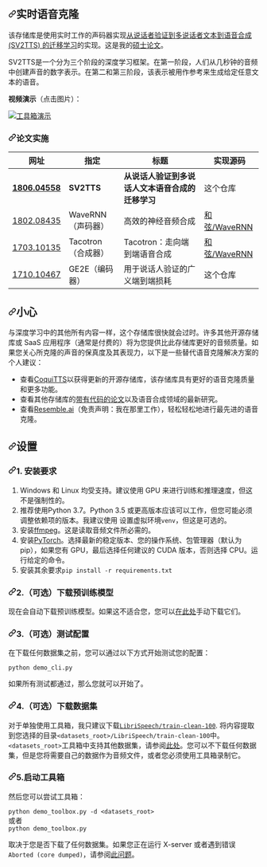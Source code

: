 <div class="Box-sc-g0xbh4-0 bJMeLZ js-snippet-clipboard-copy-unpositioned" data-hpc="true"><article class="markdown-body entry-content container-lg" itemprop="text"><h1 tabindex="-1" dir="auto"><a id="user-content-real-time-voice-cloning" class="anchor" aria-hidden="true" tabindex="-1" href="#real-time-voice-cloning"><svg class="octicon octicon-link" viewBox="0 0 16 16" version="1.1" width="16" height="16" aria-hidden="true"><path d="m7.775 3.275 1.25-1.25a3.5 3.5 0 1 1 4.95 4.95l-2.5 2.5a3.5 3.5 0 0 1-4.95 0 .751.751 0 0 1 .018-1.042.751.751 0 0 1 1.042-.018 1.998 1.998 0 0 0 2.83 0l2.5-2.5a2.002 2.002 0 0 0-2.83-2.83l-1.25 1.25a.751.751 0 0 1-1.042-.018.751.751 0 0 1-.018-1.042Zm-4.69 9.64a1.998 1.998 0 0 0 2.83 0l1.25-1.25a.751.751 0 0 1 1.042.018.751.751 0 0 1 .018 1.042l-1.25 1.25a3.5 3.5 0 1 1-4.95-4.95l2.5-2.5a3.5 3.5 0 0 1 4.95 0 .751.751 0 0 1-.018 1.042.751.751 0 0 1-1.042.018 1.998 1.998 0 0 0-2.83 0l-2.5 2.5a1.998 1.998 0 0 0 0 2.83Z"></path></svg></a><font style="vertical-align: inherit;"><font style="vertical-align: inherit;">实时语音克隆</font></font></h1>
<p dir="auto"><font style="vertical-align: inherit;"><font style="vertical-align: inherit;">该存储库是使用实时工作的声码器实现</font></font><a href="https://arxiv.org/pdf/1806.04558.pdf" rel="nofollow"><font style="vertical-align: inherit;"><font style="vertical-align: inherit;">从说话者验证到多说话者文本到语音合成 (SV2TTS) 的迁移学习</font></font></a><font style="vertical-align: inherit;"><font style="vertical-align: inherit;">的实现。</font><font style="vertical-align: inherit;">这是我的</font></font><a href="https://matheo.uliege.be/handle/2268.2/6801" rel="nofollow"><font style="vertical-align: inherit;"><font style="vertical-align: inherit;">硕士论文</font></font></a><font style="vertical-align: inherit;"><font style="vertical-align: inherit;">。</font></font></p>
<p dir="auto"><font style="vertical-align: inherit;"><font style="vertical-align: inherit;">SV2TTS是一个分为三个阶段的深度学习框架。</font><font style="vertical-align: inherit;">在第一阶段，人们从几秒钟的音频中创建声音的数字表示。</font><font style="vertical-align: inherit;">在第二和第三阶段，该表示被用作参考来生成给定任意文本的语音。</font></font></p>
<p dir="auto"><strong><font style="vertical-align: inherit;"><font style="vertical-align: inherit;">视频演示</font></font></strong><font style="vertical-align: inherit;"><font style="vertical-align: inherit;">（点击图片）：</font></font></p>
<p dir="auto"><a href="https://www.youtube.com/watch?v=-O_hYhToKoA" rel="nofollow"><img src="https://camo.githubusercontent.com/9d393c1eaab03fb459fc1efb8ad8be3492b19fb6ff8147bfdffbe67d367278f7/68747470733a2f2f692e696d6775722e636f6d2f386c46556c677a2e706e67" alt="工具箱演示" data-canonical-src="https://i.imgur.com/8lFUlgz.png" style="max-width: 100%;"></a></p>
<h3 tabindex="-1" dir="auto"><a id="user-content-papers-implemented" class="anchor" aria-hidden="true" tabindex="-1" href="#papers-implemented"><svg class="octicon octicon-link" viewBox="0 0 16 16" version="1.1" width="16" height="16" aria-hidden="true"><path d="m7.775 3.275 1.25-1.25a3.5 3.5 0 1 1 4.95 4.95l-2.5 2.5a3.5 3.5 0 0 1-4.95 0 .751.751 0 0 1 .018-1.042.751.751 0 0 1 1.042-.018 1.998 1.998 0 0 0 2.83 0l2.5-2.5a2.002 2.002 0 0 0-2.83-2.83l-1.25 1.25a.751.751 0 0 1-1.042-.018.751.751 0 0 1-.018-1.042Zm-4.69 9.64a1.998 1.998 0 0 0 2.83 0l1.25-1.25a.751.751 0 0 1 1.042.018.751.751 0 0 1 .018 1.042l-1.25 1.25a3.5 3.5 0 1 1-4.95-4.95l2.5-2.5a3.5 3.5 0 0 1 4.95 0 .751.751 0 0 1-.018 1.042.751.751 0 0 1-1.042.018 1.998 1.998 0 0 0-2.83 0l-2.5 2.5a1.998 1.998 0 0 0 0 2.83Z"></path></svg></a><font style="vertical-align: inherit;"><font style="vertical-align: inherit;">论文实施</font></font></h3>
<table>
<thead>
<tr>
<th><font style="vertical-align: inherit;"><font style="vertical-align: inherit;">网址</font></font></th>
<th><font style="vertical-align: inherit;"><font style="vertical-align: inherit;">指定</font></font></th>
<th><font style="vertical-align: inherit;"><font style="vertical-align: inherit;">标题</font></font></th>
<th><font style="vertical-align: inherit;"><font style="vertical-align: inherit;">实现源码</font></font></th>
</tr>
</thead>
<tbody>
<tr>
<td><a href="https://arxiv.org/pdf/1806.04558.pdf" rel="nofollow"><strong><font style="vertical-align: inherit;"><font style="vertical-align: inherit;">1806.04558</font></font></strong></a></td>
<td><strong><font style="vertical-align: inherit;"><font style="vertical-align: inherit;">SV2TTS</font></font></strong></td>
<td><strong><font style="vertical-align: inherit;"><font style="vertical-align: inherit;">从说话人验证到多说话人文本语音合成的迁移学习</font></font></strong></td>
<td><font style="vertical-align: inherit;"><font style="vertical-align: inherit;">这个仓库</font></font></td>
</tr>
<tr>
<td><a href="https://arxiv.org/pdf/1802.08435.pdf" rel="nofollow"><font style="vertical-align: inherit;"><font style="vertical-align: inherit;">1802.08435</font></font></a></td>
<td><font style="vertical-align: inherit;"><font style="vertical-align: inherit;">WaveRNN（声码器）</font></font></td>
<td><font style="vertical-align: inherit;"><font style="vertical-align: inherit;">高效的神经音频合成</font></font></td>
<td><a href="https://github.com/fatchord/WaveRNN"><font style="vertical-align: inherit;"><font style="vertical-align: inherit;">和弦/WaveRNN</font></font></a></td>
</tr>
<tr>
<td><a href="https://arxiv.org/pdf/1703.10135.pdf" rel="nofollow"><font style="vertical-align: inherit;"><font style="vertical-align: inherit;">1703.10135</font></font></a></td>
<td><font style="vertical-align: inherit;"><font style="vertical-align: inherit;">Tacotron（合成器）</font></font></td>
<td><font style="vertical-align: inherit;"><font style="vertical-align: inherit;">Tacotron：走向端到端语音合成</font></font></td>
<td><a href="https://github.com/fatchord/WaveRNN"><font style="vertical-align: inherit;"><font style="vertical-align: inherit;">和弦/WaveRNN</font></font></a></td>
</tr>
<tr>
<td><a href="https://arxiv.org/pdf/1710.10467.pdf" rel="nofollow"><font style="vertical-align: inherit;"><font style="vertical-align: inherit;">1710.10467</font></font></a></td>
<td><font style="vertical-align: inherit;"><font style="vertical-align: inherit;">GE2E（编码器）</font></font></td>
<td><font style="vertical-align: inherit;"><font style="vertical-align: inherit;">用于说话人验证的广义端到端损耗</font></font></td>
<td><font style="vertical-align: inherit;"><font style="vertical-align: inherit;">这个仓库</font></font></td>
</tr>
</tbody>
</table>
<h2 tabindex="-1" dir="auto"><a id="user-content-heads-up" class="anchor" aria-hidden="true" tabindex="-1" href="#heads-up"><svg class="octicon octicon-link" viewBox="0 0 16 16" version="1.1" width="16" height="16" aria-hidden="true"><path d="m7.775 3.275 1.25-1.25a3.5 3.5 0 1 1 4.95 4.95l-2.5 2.5a3.5 3.5 0 0 1-4.95 0 .751.751 0 0 1 .018-1.042.751.751 0 0 1 1.042-.018 1.998 1.998 0 0 0 2.83 0l2.5-2.5a2.002 2.002 0 0 0-2.83-2.83l-1.25 1.25a.751.751 0 0 1-1.042-.018.751.751 0 0 1-.018-1.042Zm-4.69 9.64a1.998 1.998 0 0 0 2.83 0l1.25-1.25a.751.751 0 0 1 1.042.018.751.751 0 0 1 .018 1.042l-1.25 1.25a3.5 3.5 0 1 1-4.95-4.95l2.5-2.5a3.5 3.5 0 0 1 4.95 0 .751.751 0 0 1-.018 1.042.751.751 0 0 1-1.042.018 1.998 1.998 0 0 0-2.83 0l-2.5 2.5a1.998 1.998 0 0 0 0 2.83Z"></path></svg></a><font style="vertical-align: inherit;"><font style="vertical-align: inherit;">小心</font></font></h2>
<p dir="auto"><font style="vertical-align: inherit;"><font style="vertical-align: inherit;">与深度学习中的其他所有内容一样，这个存储库很快就会过时。</font><font style="vertical-align: inherit;">许多其他开源存储库或 SaaS 应用程序（通常是付费的）将为您提供比此存储库更好的音频质量。</font><font style="vertical-align: inherit;">如果您关心所克隆的声音的保真度及其表现力，以下是一些替代语音克隆解决方案的个人建议：</font></font></p>
<ul dir="auto">
<li><font style="vertical-align: inherit;"><font style="vertical-align: inherit;">查看</font></font><a href="https://github.com/coqui-ai/tts"><font style="vertical-align: inherit;"><font style="vertical-align: inherit;">CoquiTTS</font></font></a><font style="vertical-align: inherit;"><font style="vertical-align: inherit;">以获得更新的开源存储库，该存储库具有更好的语音克隆质量和更多功能。</font></font></li>
<li><font style="vertical-align: inherit;"><font style="vertical-align: inherit;">查看其他存储库的</font></font><a href="https://paperswithcode.com/task/speech-synthesis/" rel="nofollow"><font style="vertical-align: inherit;"><font style="vertical-align: inherit;">带有代码的论文</font></font></a><font style="vertical-align: inherit;"><font style="vertical-align: inherit;">以及语音合成领域的最新研究。</font></font></li>
<li><font style="vertical-align: inherit;"><font style="vertical-align: inherit;">查看</font></font><a href="https://www.resemble.ai/" rel="nofollow"><font style="vertical-align: inherit;"><font style="vertical-align: inherit;">Resemble.ai</font></font></a><font style="vertical-align: inherit;"><font style="vertical-align: inherit;">（免责声明：我在那里工作），轻松轻松地进行最先进的语音克隆。</font></font></li>
</ul>
<h2 tabindex="-1" dir="auto"><a id="user-content-setup" class="anchor" aria-hidden="true" tabindex="-1" href="#setup"><svg class="octicon octicon-link" viewBox="0 0 16 16" version="1.1" width="16" height="16" aria-hidden="true"><path d="m7.775 3.275 1.25-1.25a3.5 3.5 0 1 1 4.95 4.95l-2.5 2.5a3.5 3.5 0 0 1-4.95 0 .751.751 0 0 1 .018-1.042.751.751 0 0 1 1.042-.018 1.998 1.998 0 0 0 2.83 0l2.5-2.5a2.002 2.002 0 0 0-2.83-2.83l-1.25 1.25a.751.751 0 0 1-1.042-.018.751.751 0 0 1-.018-1.042Zm-4.69 9.64a1.998 1.998 0 0 0 2.83 0l1.25-1.25a.751.751 0 0 1 1.042.018.751.751 0 0 1 .018 1.042l-1.25 1.25a3.5 3.5 0 1 1-4.95-4.95l2.5-2.5a3.5 3.5 0 0 1 4.95 0 .751.751 0 0 1-.018 1.042.751.751 0 0 1-1.042.018 1.998 1.998 0 0 0-2.83 0l-2.5 2.5a1.998 1.998 0 0 0 0 2.83Z"></path></svg></a><font style="vertical-align: inherit;"><font style="vertical-align: inherit;">设置</font></font></h2>
<h3 tabindex="-1" dir="auto"><a id="user-content-1-install-requirements" class="anchor" aria-hidden="true" tabindex="-1" href="#1-install-requirements"><svg class="octicon octicon-link" viewBox="0 0 16 16" version="1.1" width="16" height="16" aria-hidden="true"><path d="m7.775 3.275 1.25-1.25a3.5 3.5 0 1 1 4.95 4.95l-2.5 2.5a3.5 3.5 0 0 1-4.95 0 .751.751 0 0 1 .018-1.042.751.751 0 0 1 1.042-.018 1.998 1.998 0 0 0 2.83 0l2.5-2.5a2.002 2.002 0 0 0-2.83-2.83l-1.25 1.25a.751.751 0 0 1-1.042-.018.751.751 0 0 1-.018-1.042Zm-4.69 9.64a1.998 1.998 0 0 0 2.83 0l1.25-1.25a.751.751 0 0 1 1.042.018.751.751 0 0 1 .018 1.042l-1.25 1.25a3.5 3.5 0 1 1-4.95-4.95l2.5-2.5a3.5 3.5 0 0 1 4.95 0 .751.751 0 0 1-.018 1.042.751.751 0 0 1-1.042.018 1.998 1.998 0 0 0-2.83 0l-2.5 2.5a1.998 1.998 0 0 0 0 2.83Z"></path></svg></a><font style="vertical-align: inherit;"><font style="vertical-align: inherit;">1. 安装要求</font></font></h3>
<ol dir="auto">
<li><font style="vertical-align: inherit;"><font style="vertical-align: inherit;">Windows 和 Linux 均受支持。</font><font style="vertical-align: inherit;">建议使用 GPU 来进行训练和推理速度，但这不是强制性的。</font></font></li>
<li><font style="vertical-align: inherit;"><font style="vertical-align: inherit;">推荐使用Python 3.7。</font><font style="vertical-align: inherit;">Python 3.5 或更高版本应该可以工作，但您可能必须调整依赖项的版本。</font><font style="vertical-align: inherit;">我建议使用 设置虚拟环境</font></font><code>venv</code><font style="vertical-align: inherit;"><font style="vertical-align: inherit;">，但这是可选的。</font></font></li>
<li><font style="vertical-align: inherit;"><font style="vertical-align: inherit;">安装</font></font><a href="https://ffmpeg.org/download.html#get-packages" rel="nofollow"><font style="vertical-align: inherit;"><font style="vertical-align: inherit;">ffmpeg</font></font></a><font style="vertical-align: inherit;"><font style="vertical-align: inherit;">。</font><font style="vertical-align: inherit;">这是读取音频文件所必需的。</font></font></li>
<li><font style="vertical-align: inherit;"><font style="vertical-align: inherit;">安装</font></font><a href="https://pytorch.org/get-started/locally/" rel="nofollow"><font style="vertical-align: inherit;"><font style="vertical-align: inherit;">PyTorch</font></font></a><font style="vertical-align: inherit;"><font style="vertical-align: inherit;">。</font><font style="vertical-align: inherit;">选择最新的稳定版本、您的操作系统、包管理器（默认为 pip），如果您有 GPU，最后选择任何建议的 CUDA 版本，否则选择 CPU。</font><font style="vertical-align: inherit;">运行给定的命令。</font></font></li>
<li><font style="vertical-align: inherit;"><font style="vertical-align: inherit;">安装其余要求</font></font><code>pip install -r requirements.txt</code></li>
</ol>
<h3 tabindex="-1" dir="auto"><a id="user-content-2-optional-download-pretrained-models" class="anchor" aria-hidden="true" tabindex="-1" href="#2-optional-download-pretrained-models"><svg class="octicon octicon-link" viewBox="0 0 16 16" version="1.1" width="16" height="16" aria-hidden="true"><path d="m7.775 3.275 1.25-1.25a3.5 3.5 0 1 1 4.95 4.95l-2.5 2.5a3.5 3.5 0 0 1-4.95 0 .751.751 0 0 1 .018-1.042.751.751 0 0 1 1.042-.018 1.998 1.998 0 0 0 2.83 0l2.5-2.5a2.002 2.002 0 0 0-2.83-2.83l-1.25 1.25a.751.751 0 0 1-1.042-.018.751.751 0 0 1-.018-1.042Zm-4.69 9.64a1.998 1.998 0 0 0 2.83 0l1.25-1.25a.751.751 0 0 1 1.042.018.751.751 0 0 1 .018 1.042l-1.25 1.25a3.5 3.5 0 1 1-4.95-4.95l2.5-2.5a3.5 3.5 0 0 1 4.95 0 .751.751 0 0 1-.018 1.042.751.751 0 0 1-1.042.018 1.998 1.998 0 0 0-2.83 0l-2.5 2.5a1.998 1.998 0 0 0 0 2.83Z"></path></svg></a><font style="vertical-align: inherit;"><font style="vertical-align: inherit;">2.（可选）下载预训练模型</font></font></h3>
<p dir="auto"><font style="vertical-align: inherit;"><font style="vertical-align: inherit;">现在会自动下载预训练模型。</font><font style="vertical-align: inherit;">如果这不适合您，您可以</font></font><a href="https://github.com/CorentinJ/Real-Time-Voice-Cloning/wiki/Pretrained-models"><font style="vertical-align: inherit;"><font style="vertical-align: inherit;">在此处</font></font></a><font style="vertical-align: inherit;"><font style="vertical-align: inherit;">手动下载它们。</font></font></p>
<h3 tabindex="-1" dir="auto"><a id="user-content-3-optional-test-configuration" class="anchor" aria-hidden="true" tabindex="-1" href="#3-optional-test-configuration"><svg class="octicon octicon-link" viewBox="0 0 16 16" version="1.1" width="16" height="16" aria-hidden="true"><path d="m7.775 3.275 1.25-1.25a3.5 3.5 0 1 1 4.95 4.95l-2.5 2.5a3.5 3.5 0 0 1-4.95 0 .751.751 0 0 1 .018-1.042.751.751 0 0 1 1.042-.018 1.998 1.998 0 0 0 2.83 0l2.5-2.5a2.002 2.002 0 0 0-2.83-2.83l-1.25 1.25a.751.751 0 0 1-1.042-.018.751.751 0 0 1-.018-1.042Zm-4.69 9.64a1.998 1.998 0 0 0 2.83 0l1.25-1.25a.751.751 0 0 1 1.042.018.751.751 0 0 1 .018 1.042l-1.25 1.25a3.5 3.5 0 1 1-4.95-4.95l2.5-2.5a3.5 3.5 0 0 1 4.95 0 .751.751 0 0 1-.018 1.042.751.751 0 0 1-1.042.018 1.998 1.998 0 0 0-2.83 0l-2.5 2.5a1.998 1.998 0 0 0 0 2.83Z"></path></svg></a><font style="vertical-align: inherit;"><font style="vertical-align: inherit;">3.（可选）测试配置</font></font></h3>
<p dir="auto"><font style="vertical-align: inherit;"><font style="vertical-align: inherit;">在下载任何数据集之前，您可以通过以下方式开始测试您的配置：</font></font></p>
<p dir="auto"><code>python demo_cli.py</code></p>
<p dir="auto"><font style="vertical-align: inherit;"><font style="vertical-align: inherit;">如果所有测试都通过，那么您就可以开始了。</font></font></p>
<h3 tabindex="-1" dir="auto"><a id="user-content-4-optional-download-datasets" class="anchor" aria-hidden="true" tabindex="-1" href="#4-optional-download-datasets"><svg class="octicon octicon-link" viewBox="0 0 16 16" version="1.1" width="16" height="16" aria-hidden="true"><path d="m7.775 3.275 1.25-1.25a3.5 3.5 0 1 1 4.95 4.95l-2.5 2.5a3.5 3.5 0 0 1-4.95 0 .751.751 0 0 1 .018-1.042.751.751 0 0 1 1.042-.018 1.998 1.998 0 0 0 2.83 0l2.5-2.5a2.002 2.002 0 0 0-2.83-2.83l-1.25 1.25a.751.751 0 0 1-1.042-.018.751.751 0 0 1-.018-1.042Zm-4.69 9.64a1.998 1.998 0 0 0 2.83 0l1.25-1.25a.751.751 0 0 1 1.042.018.751.751 0 0 1 .018 1.042l-1.25 1.25a3.5 3.5 0 1 1-4.95-4.95l2.5-2.5a3.5 3.5 0 0 1 4.95 0 .751.751 0 0 1-.018 1.042.751.751 0 0 1-1.042.018 1.998 1.998 0 0 0-2.83 0l-2.5 2.5a1.998 1.998 0 0 0 0 2.83Z"></path></svg></a><font style="vertical-align: inherit;"><font style="vertical-align: inherit;">4.（可选）下载数据集</font></font></h3>
<p dir="auto"><font style="vertical-align: inherit;"><font style="vertical-align: inherit;">对于单独使用工具箱，我只建议下载</font></font><a href="https://www.openslr.org/resources/12/train-clean-100.tar.gz" rel="nofollow"><code>LibriSpeech/train-clean-100</code></a><font style="vertical-align: inherit;"><font style="vertical-align: inherit;">. </font><font style="vertical-align: inherit;">将内容提取到</font><font style="vertical-align: inherit;">您选择的目录</font></font><code>&lt;datasets_root&gt;/LibriSpeech/train-clean-100</code><font style="vertical-align: inherit;"><font style="vertical-align: inherit;">中。</font></font><code>&lt;datasets_root&gt;</code><font style="vertical-align: inherit;"><font style="vertical-align: inherit;">工具箱中支持其他数据集，请参阅</font></font><a href="https://github.com/CorentinJ/Real-Time-Voice-Cloning/wiki/Training#datasets"><font style="vertical-align: inherit;"><font style="vertical-align: inherit;">此处</font></font></a><font style="vertical-align: inherit;"><font style="vertical-align: inherit;">。</font><font style="vertical-align: inherit;">您可以不下载任何数据集，但是您将需要自己的数据作为音频文件，或者您必须使用工具箱录制它。</font></font></p>
<h3 tabindex="-1" dir="auto"><a id="user-content-5-launch-the-toolbox" class="anchor" aria-hidden="true" tabindex="-1" href="#5-launch-the-toolbox"><svg class="octicon octicon-link" viewBox="0 0 16 16" version="1.1" width="16" height="16" aria-hidden="true"><path d="m7.775 3.275 1.25-1.25a3.5 3.5 0 1 1 4.95 4.95l-2.5 2.5a3.5 3.5 0 0 1-4.95 0 .751.751 0 0 1 .018-1.042.751.751 0 0 1 1.042-.018 1.998 1.998 0 0 0 2.83 0l2.5-2.5a2.002 2.002 0 0 0-2.83-2.83l-1.25 1.25a.751.751 0 0 1-1.042-.018.751.751 0 0 1-.018-1.042Zm-4.69 9.64a1.998 1.998 0 0 0 2.83 0l1.25-1.25a.751.751 0 0 1 1.042.018.751.751 0 0 1 .018 1.042l-1.25 1.25a3.5 3.5 0 1 1-4.95-4.95l2.5-2.5a3.5 3.5 0 0 1 4.95 0 .751.751 0 0 1-.018 1.042.751.751 0 0 1-1.042.018 1.998 1.998 0 0 0-2.83 0l-2.5 2.5a1.998 1.998 0 0 0 0 2.83Z"></path></svg></a><font style="vertical-align: inherit;"><font style="vertical-align: inherit;">5.启动工具箱</font></font></h3>
<p dir="auto"><font style="vertical-align: inherit;"><font style="vertical-align: inherit;">然后您可以尝试工具箱：</font></font></p>
<p dir="auto"><code>python demo_toolbox.py -d &lt;datasets_root&gt;</code><br><font style="vertical-align: inherit;"><font style="vertical-align: inherit;">
或者</font></font><br>
<code>python demo_toolbox.py</code></p>
<p dir="auto"><font style="vertical-align: inherit;"><font style="vertical-align: inherit;">取决于您是否下载了任何数据集。</font><font style="vertical-align: inherit;">如果您正在运行 X-server 或者遇到错误</font></font><code>Aborted (core dumped)</code><font style="vertical-align: inherit;"><font style="vertical-align: inherit;">，请参阅</font></font><a href="https://github.com/CorentinJ/Real-Time-Voice-Cloning/issues/11#issuecomment-504733590" data-hovercard-type="issue" data-hovercard-url="/CorentinJ/Real-Time-Voice-Cloning/issues/11/hovercard"><font style="vertical-align: inherit;"><font style="vertical-align: inherit;">此问题</font></font></a><font style="vertical-align: inherit;"><font style="vertical-align: inherit;">。</font></font></p>
</article></div>
